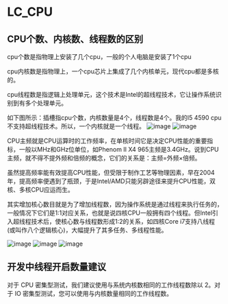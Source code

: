 # LC_CPU
## CPU个数、内核数、线程数的区别
cpu个数是指物理上安装了几个cpu，一般的个人电脑是安装了1个cpu

cpu内核数是指物理上，一个cpu芯片上集成了几个内核单元，现代cpu都是多核的。

cpu线程数是指逻辑上处理单元，这个技术是Intel的超线程技术，它让操作系统识别到有多个处理单元。

如下图所示：插槽指cpu个数，内核数量是4个，线程数是4个。我的I5 4590 cpu不支持超线程技术。所以，一个内核就是一个线程。
![image](https://user-images.githubusercontent.com/26539681/145918698-b4224c2b-47e1-4c13-9068-03dc45dde564.png)
![image](https://user-images.githubusercontent.com/26539681/145918784-22f89ff2-a53d-4780-ad28-3d79d577d318.png)

CPU主频就是CPU运算时的工作频率，在单核时间它是决定CPU性能的重要指标，一般以MHz和GHz位单位，如Phenom II X4 965主频是3.4GHz。说到CPU主频，就不得不提外频和倍频的概念，它们的关系是：主频=外频×倍频。

虽然提高频率能有效提高CPU性能，但受限于制作工艺等物理因素，早在2004年，提高频率便遇到了瓶颈，于是Intel/AMD只能另辟途径来提升CPU性能，双核、多核CPU应运而生。

其实增加核心数目就是为了增加线程数，因为操作系统是通过线程来执行任务的，一般情况下它们是1:1对应关系，也就是说四核CPU一般拥有四个线程。但Intel引入超线程技术后，使核心数与线程数形成1:2的关系，如四核Core i7支持八线程(或叫作八个逻辑核心)，大幅提升了其多任务、多线程性能。

![image](https://user-images.githubusercontent.com/26539681/145919185-27aa3176-579f-41cf-9673-6978e6516570.png)
![image](https://user-images.githubusercontent.com/26539681/145919212-82ce1f39-3349-4fab-b735-53b6464b49da.png)
![image](https://user-images.githubusercontent.com/26539681/145919285-70f40f00-6f8f-4f43-b859-0c4b47fb2205.png)

## 开发中线程开启数量建议
对于 CPU 密集型测试，我们建议使用与系统内核数相同的工作线程数除以 2。对于 IO 密集型测试，您可以使用与内核数量相同的工作线程数。
